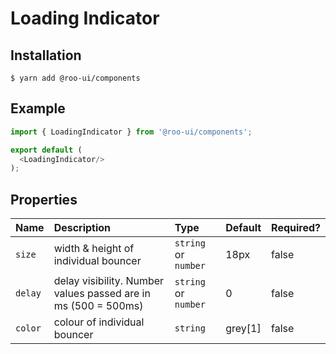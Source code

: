 # Loading Indicator

<!-- STORY -->

## Installation

```shell
$ yarn add @roo-ui/components
```

## Example

```js
import { LoadingIndicator } from '@roo-ui/components';

export default (
  <LoadingIndicator/>
);
```

## Properties

| Name    | Description                                                    | Type                 | Default | Required? |
|:--------|:---------------------------------------------------------------|:---------------------|:--------|:----------|
| `size`  | width & height of individual bouncer                           | `string` or `number` | 18px    | false     |
| `delay` | delay visibility. Number values passed are in ms (500 = 500ms) | `string` or `number` | 0       | false     |
| `color` | colour of individual bouncer                                   | `string`             | grey[1] | false     |
